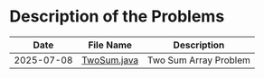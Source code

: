 # Description of the Problems

| Date       | File Name                   | Description             |
|------------|-----------------------------|-------------------------|
| 2025-07-08 | [TwoSum.java](TwoSum.java)  | Two Sum Array Problem   |
